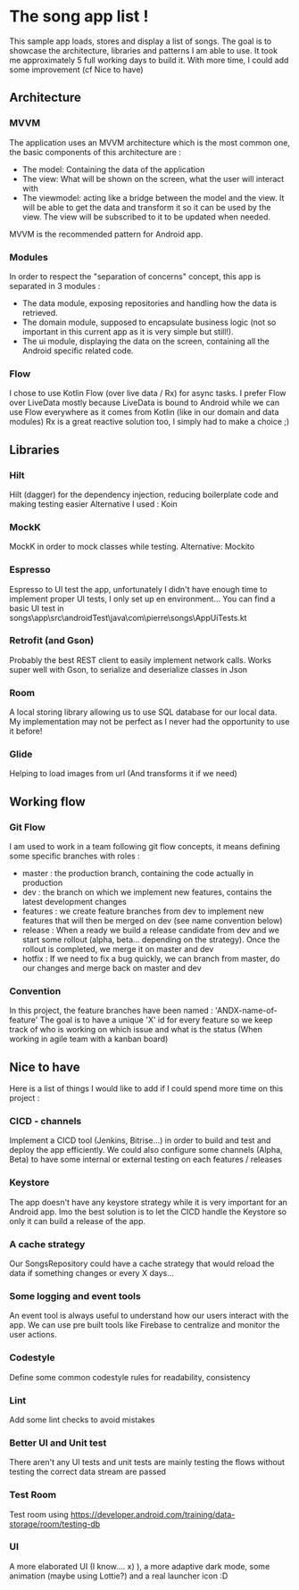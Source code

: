 # The song app list !

This sample app loads, stores and display a list of songs. The goal is to showcase the architecture, libraries and patterns I am able to use.
It took me approximately 5 full working days to build it. With more time, I could add some improvement (cf Nice to have)

## Architecture
### MVVM
The application uses an MVVM architecture which is the most common one, the basic components of this architecture are :
- The model: Containing the data of the application
- The view: What will be shown on the screen, what the user will interact with
- The viewmodel: acting like a bridge between the model and the view. It will be able to get the data and transform it so it can be used by the view. The view will be subscribed to it to be updated when needed.

MVVM is the recommended pattern for Android app.

### Modules
In order to respect the "separation of concerns" concept, this app is separated in 3 modules : 
- The data module, exposing repositories and handling how the data is retrieved.
- The domain module, supposed to encapsulate business logic (not so important in this current app as it is very simple but still!).
- The ui module, displaying the data on the screen, containing all the Android specific related code.

### Flow
I chose to use Kotlin Flow (over live data / Rx) for async tasks.
I prefer Flow over LiveData mostly because LiveData is bound to Android while we can use Flow everywhere as it comes from Kotlin (like in our domain and data modules)
Rx is a great reactive solution too, I simply had to make a choice ;)

## Libraries
### Hilt
Hilt (dagger) for the dependency injection, reducing boilerplate code and making testing easier
Alternative I used : Koin

### MockK
MockK in order to mock classes while testing.
Alternative: Mockito

### Espresso
Espresso to UI test the app, unfortunately I didn't have enough time to implement proper UI tests, I only set up en environment...
You can find a basic UI test in songs\app\src\androidTest\java\com\pierre\songs\AppUiTests.kt

### Retrofit (and Gson)
Probably the best REST client to easily implement network calls.
Works super well with Gson, to serialize and deserialize classes in Json

### Room
A local storing library allowing us to use SQL database for our local data. My implementation may not be perfect as I never had the opportunity to use it before!

### Glide
Helping to load images from url (And transforms it if we need)


## Working flow
### Git Flow
I am used to work in a team following git flow concepts, it means defining some specific branches with roles :
- master : the production branch, containing the code actually in production
- dev : the branch on which we implement new features, contains the latest development changes
- features : we create feature branches from dev to implement new features that will then be merged on dev (see name convention below)
- release : When a ready we build a release candidate from dev and we start some rollout (alpha, beta... depending on the strategy). Once the rollout is completed, we merge it on master and dev
- hotfix : If we need to fix a bug quickly, we can branch from master, do our changes and merge back on master and dev

### Convention
In this project, the feature branches have been named : 'ANDX-name-of-feature'
The goal is to have a unique 'X' id for every feature so we keep track of who is working on which issue and what is the status (When working in agile team with a kanban board)


## Nice to have
Here is a list of things I would like to add if I could spend more time on this project : 

### CICD - channels
Implement a CICD tool (Jenkins, Bitrise...) in order to build and test and deploy the app efficiently.
We could also configure some channels (Alpha, Beta) to have some internal or external testing on each features / releases

### Keystore
The app doesn't have any keystore strategy while it is very important for an Android app. Imo the best solution is to let the CICD handle the Keystore so only it can build a release of the app.

### A cache strategy
Our SongsRepository could have a cache strategy that would reload the data if something changes or every X days...

### Some logging and event tools
An event tool is always useful to understand how our users interact with the app.
We can use pre built tools like Firebase to centralize and monitor the user actions.

### Codestyle
Define some common codestyle rules for readability, consistency

### Lint
Add some lint checks to avoid mistakes

### Better UI and Unit test
There aren't any UI tests and unit tests are mainly testing the flows without testing the correct data stream are passed

### Test Room
Test room using https://developer.android.com/training/data-storage/room/testing-db

### UI
A more elaborated UI (I know.... x) ), a more adaptive dark mode, some animation (maybe using Lottie?) and a real launcher icon :D 
